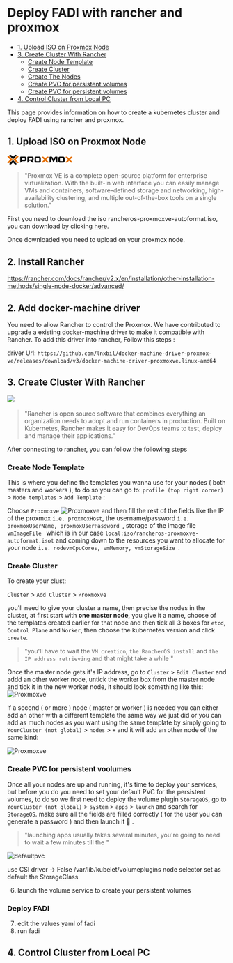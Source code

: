 Deploy FADI with rancher and proxmox
=============

* [1. Upload ISO on Proxmox Node](#1-Upload-IS-on-Proxmox-Node)
* [3. Create Cluster With Rancher](#2-Create-Cluster-With-Rancher)
     * [Create Node Template](#Create-Node-Template)
     * [Create Cluster](#Create-Cluster)
     * [Create The Nodes](#Create-The-Nodes)
     * [Create PVC for persistent volumes ](#Create-PVC-for-persistent-volumes)
     * [Create PVC for persistent volumes ](#Create-PVC-for-persistent-volumes)
* [4. Control Cluster from Local PC](#3-Control-Cluster-from-Local-PC)


This page provides information on how to create a kubernetes cluster and deploy FADI using rancher and proxmox.

## 1. Upload ISO on Proxmox Node

<a href="https://www.proxmox.com/" alt="OpenLDAP"> <img src="images/logos/Proxmox.png" width="150px" /></a>

> "Proxmox VE is a complete open-source platform for enterprise virtualization. With the built-in web interface you can easily manage VMs and containers, software-defined storage and networking, high-availability clustering, and multiple out-of-the-box tools on a single solution."

First you need to download the iso rancheros-proxmoxve-autoformat.iso, you can download by clicking [here](https://github.com/rancher/os/releases/download/v1.5.5/rancheros-proxmoxve-autoformat.iso).

Once downloaded you need to upload on your proxmox node.
## 2. Install Rancher
https://rancher.com/docs/rancher/v2.x/en/installation/other-installation-methods/single-node-docker/advanced/
## 2. Add docker-machine driver

You need to allow Rancher to control the Proxmox. We have contributed to upgrade a existing docker-machine driver to make it compatible with Rancher.
To add this driver into rancher, Follow this steps :


driver Url:
```https://github.com/lnxbil/docker-machine-driver-proxmox-ve/releases/download/v3/docker-machine-driver-proxmoxve.linux-amd64```

## 3. Create Cluster With Rancher

<a href="https://www.proxmox.com/" alt="OpenLDAP"> <img src="images/logos/rancher.png" width="150px" /></a>

> "Rancher is open source software that combines everything an organization needs to adopt and run containers in production. Built on Kubernetes, Rancher makes it easy for DevOps teams to test, deploy and manage their applications."

After connecting to rancher, you can follow the following steps

### Create Node Template
This is where you define the templates you wanna use for your nodes ( both masters and workers ), to do so you can go to: `profile (top right corner)`  > `Node templates` > `Add Template` :

Choose `Proxmoxve`
![Proxmoxve](images/installation/Proxmoxve.png)
and then fill the rest of the fields like the IP of the proxmox `i.e. proxmoxHost`, the username/password `i.e. proxmoxUserName, proxmoxUserPassword `, storage of the image file `vmImageFile ` which is in our case `local:iso/rancheros-proxmoxve-autoformat.isot` and coming down to the resources you want to allocate for your node `i.e. nodevmCpuCores, vmMemory, vmStorageSize `.

### Create Cluster

To create your clust:

 `Cluster`  > `Add Cluster` > `Proxmoxve`

you'll need to give your cluster a name, then precise the nodes in the cluster, at first start with **one master node**, you give it a name, choose of the templates created earlier for that node and then tick all 3 boxes for `etcd`, `Control Plane` and `Worker`, then choose the kubernetes version and click `create`.

> "you'll have to wait the `VM creation`, `the RancherOS install` and `the IP address retrieving` and that might take a while "

 Once the master node gets it's IP address, go to `Cluster`  > `Edit Cluster` and addd an other worker node, untick the worker box from the master node and tick it in the new worker node, it should look something like this:
 ![Proxmoxve](images/installation/workernode.png)

if a second ( or more ) node ( master or worker ) is needed you can either add an other with a different template the same way we just did or you can add as much nodes as you want using the same template by simply going to  `YourCluster (not global)`  > `nodes` > `+` and it will add an other node of the same kind:

 ![Proxmoxve](images/installation/addnode.png)


### Create PVC for persistent voolumes

Once all your nodes are up and running, it's time to deploy your services, but before you do you need to set your default PVC for the persistent volumes, to do so we first need to deploy the volume plugin `StorageOS`, go to `YourCluster (not global)`  > `system` > `apps` > `launch` and search for `StorageOS`. make sure all the fields are filled correctly ( for the user you can generate a password ) and then launch it 🚀 .

> "launching apps usually takes several minutes, you're going to need to wait a few minutes till the "

![defaultpvc](images/installation/defaultpvc.png)

use CSI driver -> False /var/lib/kubelet/volumeplugins node selector set as default the StorageClass

6. launch the volume service to create your persistent volumes


### Deploy FADI

7. edit the values yaml of fadi
8. run fadi

## 4. Control Cluster from Local PC

